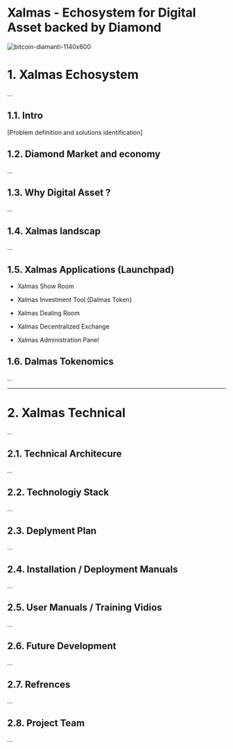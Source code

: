 # Xalmas - Echosystem for Digital Asset backed by Diamond 

![bitcoin-diamanti-1140x600](https://user-images.githubusercontent.com/105663954/200082085-6e1ba619-aa66-4367-afa7-ae501e2cc842.jpg)

# 1. Xalmas Echosystem
 ...

## 1.1. Intro 
[Problem definition and solutions identification]

## 1.2. Diamond Market and economy 
 ...

## 1.3. Why Digital Asset ?
 ...

## 1.4. Xalmas landscap 
 ...

## 1.5. Xalmas Applications (Launchpad)

- Xalmas Show Room

- Xalmas Investment Tool (Dalmas Token)

- Xalmas Dealing Room 

- Xalmas Decentralized Exchange 

- Xalmas Administration Panel 

## 1.6. Dalmas Tokenomics
 ...

---

# 2. Xalmas Technical 
 ...

## 2.1. Technical Architecure 
 ...

## 2.2. Technologiy Stack 
 ...

## 2.3. Deplyment Plan 
 ...

## 2.4. Installation / Deployment Manuals 
 ...

## 2.5. User Manuals / Training Vidios 
 ...

## 2.6. Future Development 
 ...

## 2.7. Refrences
 ...

## 2.8. Project Team 
 ...
 
